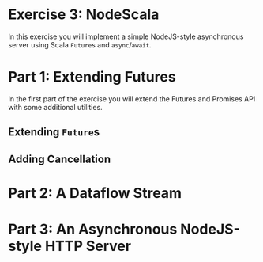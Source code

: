 Exercise 3: NodeScala 
=====================

In this exercise you will implement a simple NodeJS-style asynchronous server using Scala `Future`s and `async`/`await`.


# Part 1: Extending Futures

In the first part of the exercise you will extend the Futures and Promises API with some additional utilities.


## Extending `Future`s


## Adding Cancellation



# Part 2: A Dataflow Stream




# Part 3: An Asynchronous NodeJS-style HTTP Server



